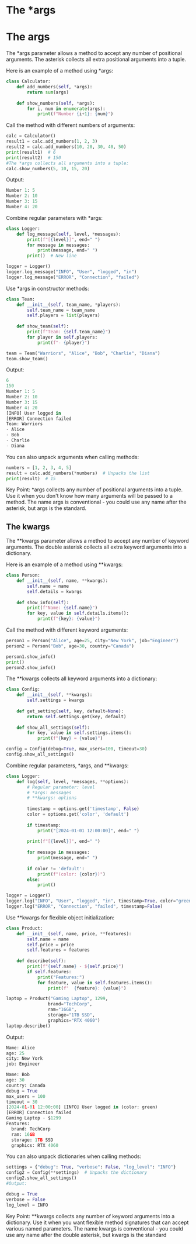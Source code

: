 <h1>The *args</h1>

# The args
The *args parameter allows a method to accept any number of positional arguments. The asterisk collects all extra positional arguments into a tuple.

Here is an example of a method using *args:
```python
class Calculator:
    def add_numbers(self, *args):
        return sum(args)
    
    def show_numbers(self, *args):
        for i, num in enumerate(args):
            print(f"Number {i+1}: {num}")
```
Call the method with different numbers of arguments:
```python
calc = Calculator()
result1 = calc.add_numbers(1, 2, 3)
result2 = calc.add_numbers(10, 20, 30, 40, 50)
print(result1)  # 6
print(result2)  # 150
#The *args collects all arguments into a tuple:
calc.show_numbers(5, 10, 15, 20)
```
Output:
```python
Number 1: 5
Number 2: 10
Number 3: 15
Number 4: 20
```
Combine regular parameters with *args:
```python
class Logger:
    def log_message(self, level, *messages):
        print(f"[{level}]", end=" ")
        for message in messages:
            print(message, end=" ")
        print()  # New line

logger = Logger()
logger.log_message("INFO", "User", "logged", "in")
logger.log_message("ERROR", "Connection", "failed")
```
Use *args in constructor methods:
```python
class Team:
    def __init__(self, team_name, *players):
        self.team_name = team_name
        self.players = list(players)
    
    def show_team(self):
        print(f"Team: {self.team_name}")
        for player in self.players:
            print(f"- {player}")

team = Team("Warriors", "Alice", "Bob", "Charlie", "Diana")
team.show_team()
```
Output:
```python
6
150
Number 1: 5
Number 2: 10
Number 3: 15
Number 4: 20
[INFO] User logged in 
[ERROR] Connection failed 
Team: Warriors
- Alice
- Bob
- Charlie
- Diana
```
You can also unpack arguments when calling methods:
```python
numbers = [1, 2, 3, 4, 5]
result = calc.add_numbers(*numbers)  # Unpacks the list
print(result)  # 15
```
Key Point: *args collects any number of positional arguments into a tuple. Use it when you don't know how many arguments will be passed to a method. The name args is conventional - you could use any name after the asterisk, but args is the standard.

## The kwargs

The **kwargs parameter allows a method to accept any number of keyword arguments. The double asterisk collects all extra keyword arguments into a dictionary.

Here is an example of a method using **kwargs:
```python
class Person:
    def __init__(self, name, **kwargs):
        self.name = name
        self.details = kwargs
    
    def show_info(self):
        print(f"Name: {self.name}")
        for key, value in self.details.items():
            print(f"{key}: {value}")
```
Call the method with different keyword arguments:
```python
person1 = Person("Alice", age=25, city="New York", job="Engineer")
person2 = Person("Bob", age=30, country="Canada")

person1.show_info()
print()
person2.show_info()
```
The **kwargs collects all keyword arguments into a dictionary:
```python
class Config:
    def __init__(self, **kwargs):
        self.settings = kwargs
    
    def get_setting(self, key, default=None):
        return self.settings.get(key, default)
    
    def show_all_settings(self):
        for key, value in self.settings.items():
            print(f"{key} = {value}")

config = Config(debug=True, max_users=100, timeout=30)
config.show_all_settings()
```
Combine regular parameters, *args, and **kwargs:
```python
class Logger:
    def log(self, level, *messages, **options):
        # Regular parameter: level
        # *args: messages
        # **kwargs: options
        
        timestamp = options.get('timestamp', False)
        color = options.get('color', 'default')
        
        if timestamp:
            print("[2024-01-01 12:00:00]", end=" ")
        
        print(f"[{level}]", end=" ")
        
        for message in messages:
            print(message, end=" ")
        
        if color != 'default':
            print(f"(color: {color})")
        else:
            print()

logger = Logger()
logger.log("INFO", "User", "logged", "in", timestamp=True, color="green")
logger.log("ERROR", "Connection", "failed", timestamp=False)
```
Use **kwargs for flexible object initialization:
```python
class Product:
    def __init__(self, name, price, **features):
        self.name = name
        self.price = price
        self.features = features
    
    def describe(self):
        print(f"{self.name} - ${self.price}")
        if self.features:
            print("Features:")
            for feature, value in self.features.items():
                print(f"  {feature}: {value}")

laptop = Product("Gaming Laptop", 1299, 
                brand="TechCorp", 
                ram="16GB", 
                storage="1TB SSD",
                graphics="RTX 4060")
laptop.describe()
```
Output:
```python
Name: Alice
age: 25
city: New York
job: Engineer

Name: Bob
age: 30
country: Canada
debug = True
max_users = 100
timeout = 30
[2024-01-01 12:00:00] [INFO] User logged in (color: green)
[ERROR] Connection failed 
Gaming Laptop - $1299
Features:
  brand: TechCorp
  ram: 16GB
  storage: 1TB SSD
  graphics: RTX 4060
```
You can also unpack dictionaries when calling methods:
```python
settings = {"debug": True, "verbose": False, "log_level": "INFO"}
config2 = Config(**settings)  # Unpacks the dictionary
config2.show_all_settings()
#Output:

debug = True
verbose = False
log_level = INFO
```
Key Point: **kwargs collects any number of keyword arguments into a dictionary. Use it when you want flexible method signatures that can accept various named parameters. The name kwargs is conventional - you could use any name after the double asterisk, but kwargs is the standard
